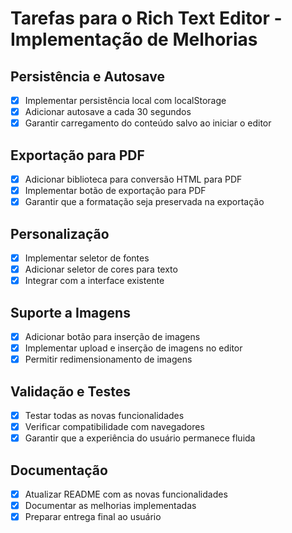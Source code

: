 # Tarefas para o Rich Text Editor - Implementação de Melhorias

## Persistência e Autosave
- [x] Implementar persistência local com localStorage
- [x] Adicionar autosave a cada 30 segundos
- [x] Garantir carregamento do conteúdo salvo ao iniciar o editor

## Exportação para PDF
- [x] Adicionar biblioteca para conversão HTML para PDF
- [x] Implementar botão de exportação para PDF
- [x] Garantir que a formatação seja preservada na exportação

## Personalização
- [x] Implementar seletor de fontes
- [x] Adicionar seletor de cores para texto
- [x] Integrar com a interface existente

## Suporte a Imagens
- [x] Adicionar botão para inserção de imagens
- [x] Implementar upload e inserção de imagens no editor
- [x] Permitir redimensionamento de imagens

## Validação e Testes
- [x] Testar todas as novas funcionalidades
- [x] Verificar compatibilidade com navegadores
- [x] Garantir que a experiência do usuário permanece fluida

## Documentação
- [x] Atualizar README com as novas funcionalidades
- [x] Documentar as melhorias implementadas
- [x] Preparar entrega final ao usuário
